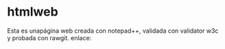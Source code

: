 # htmlweb
Esta es unapágina web creada con notepad++, validada con validator w3c y probada con rawgit.
enlace: 
